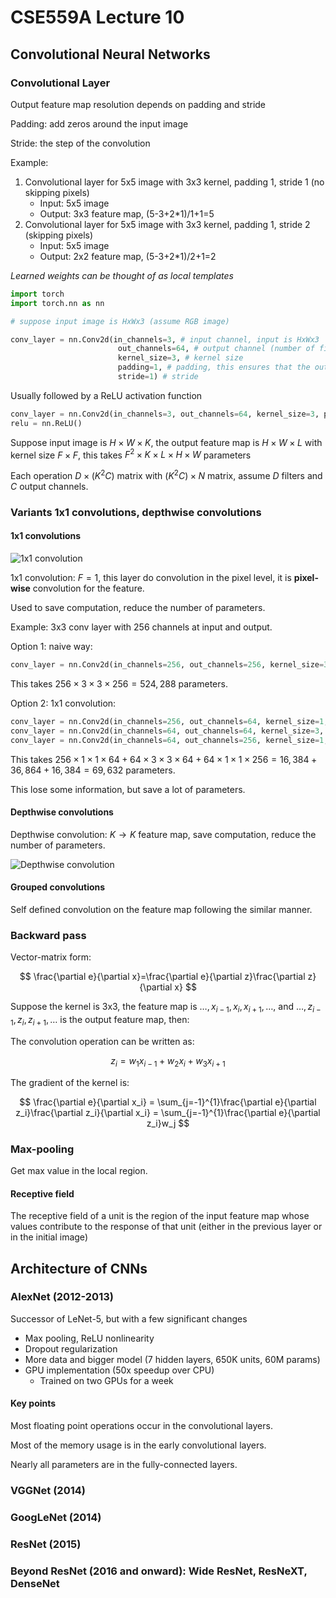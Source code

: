 # CSE559A Lecture 10

## Convolutional Neural Networks

### Convolutional Layer

Output feature map resolution depends on padding and stride

Padding: add zeros around the input image

Stride: the step of the convolution

Example:

1. Convolutional layer for 5x5 image with 3x3 kernel, padding 1, stride 1 (no skipping pixels)
   - Input: 5x5 image
   - Output: 3x3 feature map, (5-3+2*1)/1+1=5
2. Convolutional layer for 5x5 image with 3x3 kernel, padding 1, stride 2 (skipping pixels)
   - Input: 5x5 image
   - Output: 2x2 feature map, (5-3+2*1)/2+1=2

_Learned weights can be thought of as local templates_

```python
import torch
import torch.nn as nn

# suppose input image is HxWx3 (assume RGB image)

conv_layer = nn.Conv2d(in_channels=3, # input channel, input is HxWx3
                        out_channels=64, # output channel (number of filters), output is HxWx64
                        kernel_size=3, # kernel size
                        padding=1, # padding, this ensures that the output feature map has the same resolution as the input image, H_out=H_in, W_out=W_in
                        stride=1) # stride
```

Usually followed by a ReLU activation function

```python
conv_layer = nn.Conv2d(in_channels=3, out_channels=64, kernel_size=3, padding=1, stride=1)
relu = nn.ReLU()
```

Suppose input image is $H\times W\times K$, the output feature map is $H\times W\times L$ with kernel size $F\times F$, this takes $F^2\times K\times L\times H\times W$ parameters

Each operation $D\times (K^2C)$ matrix with $(K^2C)\times N$ matrix, assume $D$ filters and $C$ output channels.

### Variants 1x1 convolutions, depthwise convolutions

#### 1x1 convolutions

![1x1 convolution](https://notenextra.trance-0.com/CSE559A/1x1_layer.png)

1x1 convolution: $F=1$, this layer do convolution in the pixel level, it is **pixel-wise** convolution for the feature.

Used to save computation, reduce the number of parameters.

Example: 3x3 conv layer with 256 channels at input and output.

Option 1: naive way:

```python
conv_layer = nn.Conv2d(in_channels=256, out_channels=256, kernel_size=3, padding=1, stride=1)
```

This takes $256\times 3 \times 3\times 256=524,288$ parameters.

Option 2: 1x1 convolution:

```python
conv_layer = nn.Conv2d(in_channels=256, out_channels=64, kernel_size=1, padding=0, stride=1)
conv_layer = nn.Conv2d(in_channels=64, out_channels=64, kernel_size=3, padding=1, stride=1)
conv_layer = nn.Conv2d(in_channels=64, out_channels=256, kernel_size=1, padding=0, stride=1)
```

This takes $256\times 1\times 1\times 64 + 64\times 3\times 3\times 64 + 64\times 1\times 1\times 256 = 16,384 + 36,864 + 16,384 = 69,632$ parameters.

This lose some information, but save a lot of parameters.

#### Depthwise convolutions

Depthwise convolution: $K\to K$ feature map, save computation, reduce the number of parameters.

![Depthwise convolution](https://notenextra.trance-0.com/CSE559A/Depthwise_layer.png)

#### Grouped convolutions

Self defined convolution on the feature map following the similar manner.

### Backward pass

Vector-matrix form:

$$
\frac{\partial e}{\partial x}=\frac{\partial e}{\partial z}\frac{\partial z}{\partial x}
$$

Suppose the kernel is 3x3, the feature map is $\ldots, x_{i-1}, x_i, x_{i+1}, \ldots$, and $\ldots, z_{i-1}, z_i, z_{i+1}, \ldots$ is the output feature map, then:

The convolution operation can be written as:

$$
z_i = w_1x_{i-1} + w_2x_i + w_3x_{i+1}
$$

The gradient of the kernel is:

$$
\frac{\partial e}{\partial x_i} = \sum_{j=-1}^{1}\frac{\partial e}{\partial z_i}\frac{\partial z_i}{\partial x_i} = \sum_{j=-1}^{1}\frac{\partial e}{\partial z_i}w_j
$$

### Max-pooling

Get max value in the local region.

#### Receptive field

The receptive field of a unit is the region of the input feature map whose values contribute to the response of that unit (either in the previous layer or in the initial image) 

## Architecture of CNNs

### AlexNet (2012-2013)

Successor of LeNet-5, but with a few significant changes

- Max pooling, ReLU nonlinearity
- Dropout regularization
- More data and bigger model (7 hidden layers, 650K units, 60M params)
- GPU implementation (50x speedup over CPU)
  - Trained on two GPUs for a week

#### Key points

Most floating point operations occur in the convolutional layers.

Most of the memory usage is in the early convolutional layers.

Nearly all parameters are in the fully-connected layers.

### VGGNet (2014)

### GoogLeNet (2014)

### ResNet (2015)

### Beyond ResNet (2016 and onward): Wide ResNet, ResNeXT, DenseNet


